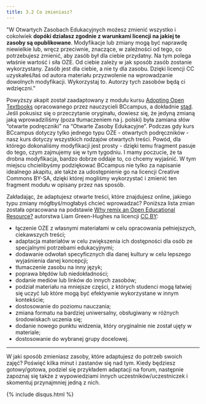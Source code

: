 ```yaml
---
title: 3.2 Co zmieniasz?
---
```


"W Otwartych Zasobach Edukacyjnych możesz zmienić wszystko i cokolwiek **dopóki działasz zgodnie z warunkami licencji na jakiej te zasoby są opublikowane**. Modyfikacje lub zmiany mogą być naprawdę niewielkie lub, wręcz przeciwnie, znaczące, w zależności od tego, co potrzebujesz zmienić, aby zasób był dla ciebie przydatny. Na tym polega właśnie wartość i siła OZE. Od ciebie zależy w jak sposób zasób zostanie wykorzystany. Zasób jest dla ciebie, a nie ty dla zasobu. Dzięki licencji CC uzyskałeś/łaś od autora materiału przyzwolenie na wprowadzanie dowolnych modyfikacji. Wykorzystaj to. Autorzy tych zasobów będą ci wdzięczni."

Powyższy akapit został zaadaptowany z modułu kursu [Adopting Open Textbooks][1] opracowanego przez nauczycieli BCcampus, a dokładnie [stąd][2]. Jeśli pokusisz się o przeczytanie oryginału, dowiesz się, że jedyną zmianą jaką wprowadziliśmy (poza tłumaczeniem na j. polski) była zamiana słów “otwarte podręczniki” na “Otwarte Zasoby Edukacyjne”. Podczas gdy kurs BCcampus dotyczy tylko jednego typu OZE - otwartych podręczników - nasz kurs dotyczy wszystkich rodzajów otwartych treści. Powód, dla którego dokonaliśmy modyfikacji jest prosty - dzięki temu fragment pasuje do tego, czym zajmujemy się w tym tygodniu. I mamy poczucie, że ta drobna modyfikacja, bardzo dobrze oddaje to, co chcemy wyjaśnić. W tym miejscu chcielibyśmy podziękować BCcampus nie tylko za napisanie idealnego akapitu, ale także za udostępnienie go na licencji Creative Commons BY-SA, dzięki której mogliśmy wykorzystać i zmienić ten fragment modułu w opisany przez  nas sposób. 

Zakładając, że adaptujesz otwarte treści, które znajdujesz online, jakiego typu zmiany mógłbyś/mogłabyś chcieć wprowadzać?  Poniższa lista zmian została opracowana na podstawie [Why remix an Open Educational Resource?][3] autorstwa Liam Green-Hughes na licencji [CC BY][4]:

 - łączenie OZE z własnymi materiałami w celu opracowania pełniejszych, ciekawszych treści;
 - adaptacja materiałów w celu zwiększenia ich dostępności dla osób ze specjalnymi potrzebami edukacyjnymi;
 - dodawanie odwołań specyficznych dla danej kultury w celu lepszego wyjaśnienia danej koncepcji;
 - tłumaczenie zasobu na inny język;
 - poprawa błędów lub niedokładności;
 - dodanie mediów lub linków do innych zasobów;
 - podział materiału na mniejsze części, z których studenci mogą łatwiej się uczyć lub które mogą być efektywnie wykorzystane w innym kontekście;
 - dostosowanie do poziomu nauczania; 
 - zmiana formatu na bardziej uniwersalny, obsługiwany w różnych środowiskach uczenia się;
 - dodanie nowego punktu widzenia, który oryginalnie nie został ujęty w materiale;
 - dostosowanie do wybranej grupy docelowej.


----------
W jaki sposób zmieniasz zasoby, które adaptujesz do potrzeb swoich zajęć? Poświęć kilka minut i zastanów się nad tym. Kiedy będziesz gotowy/gotowa, podziel się przykładem adaptacji na forum, następnie zapoznaj się także z wypowiedziami innych uczestników/uczestniczek i skomentuj przynajmniej jedną z nich.

  [1]: https://courses.p2pu.org/en/courses/2675/adopting-open-textbooks/
  [2]: https://courses.p2pu.org/en/courses/2675/content/5845/
  [3]: http://www.olnet.org/node/68
  [4]: http://creativecommons.org/licenses/by/2.0/uk/
{% include disqus.html %}
